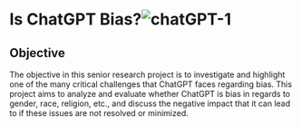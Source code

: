 # Is ChatGPT Bias?![chatGPT-1](https://github.com/erickingue/Senior-Research/assets/135284621/edaa9517-95b8-40bd-9056-1392262c03f8)
 ## Objective

The objective in this senior research project is to investigate and highlight one of the many critical challenges that ChatGPT faces regarding bias. This project aims to analyze and evaluate whether ChatGPT is bias in regards to gender, race, religion, etc., and discuss the negative impact that it can lead to if these issues are not resolved or minimized. 
